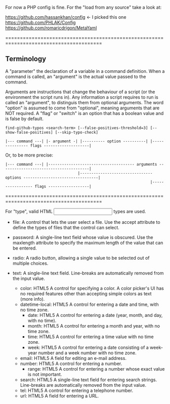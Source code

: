 For now a PHP config is fine. For the "load from any source" take a look at:

https://github.com/hassankhan/config <- I picked this one
https://github.com/PHLAK/Config
https://github.com/romaricdrigon/MetaYaml

=======================================================================================

Terminology
-----------

A "parameter" the declaration of a variable in a command definition. When a
command is called, an "argument" is the actual value passed to the command.

Arguments are instructions that change the behaviour of a script (or the
environment the script runs in). Any information a script requires to run is
called an "argument", to distinguis them from optional arguments. The word
"option" is assumed to come from "optional", meaning arguments that are NOT
required. A "flag" or "switch" is an option that has a boolean value and is
false by default.


    find-github-typos <search-term> [--false-positives-threshold=3] [--show-false-positives] [--skip-typo-check]

    |--- command ---| |- argument -| |---------- option ----------| |--------------- flags --------------------|

Or, to be more precise:

    |--- command ---| |-------------------------------------- arguments ---------------------------------------|
                                    |-------------------------------- options ---------------------------------|
                                                                    |----------------- flags ------------------|

=======================================================================================

For "type", valid HTML <input> types are used.

- file: A control that lets the user select a file. Use the accept attribute to define the types of files that the control can select.

- password: A single-line text field whose value is obscured. Use the maxlength attribute to specify the maximum length of the value that can be entered.

- radio: A radio button, allowing a single value to be selected out of multiple choices.

- text: A single-line text field. Line-breaks are automatically removed from the input value.
  - color: HTML5 A control for specifying a color. A color picker's UI has no required features other than accepting simple colors as text (more info).
  - datetime-local: HTML5 A control for entering a date and time, with no time zone.
    - date: HTML5 A control for entering a date (year, month, and day, with no time).
    - month: HTML5 A control for entering a month and year, with no time zone.
    - time: HTML5 A control for entering a time value with no time zone.
    - week: HTML5 A control for entering a date consisting of a week-year number and a week number with no time zone.
  - email: HTML5 A field for editing an e-mail address.
  - number: HTML5 A control for entering a number.
    - range: HTML5 A control for entering a number whose exact value is not important.
  - search: HTML5 A single-line text field for entering search strings. Line-breaks are automatically removed from the input value.
  - tel: HTML5 A control for entering a telephone number.
  - url: HTML5 A field for entering a URL.

